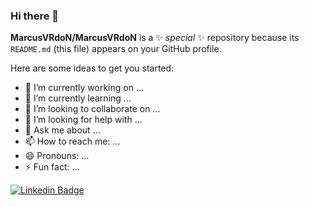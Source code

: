 ### Hi there 👋

**MarcusVRdoN/MarcusVRdoN** is a ✨ _special_ ✨ repository because its `README.md` (this file) appears on your GitHub profile.

Here are some ideas to get you started:

- 🔭 I’m currently working on ...
- 🌱 I’m currently learning ...
- 👯 I’m looking to collaborate on ...
- 🤔 I’m looking for help with ...
- 💬 Ask me about ...
- 📫 How to reach me: ...
- 😄 Pronouns: ...
- ⚡ Fun fact: ...

[![Linkedin Badge](https://img.shields.io/badge/-LinkedIn-blue?style=flat-square&logo=Linkedin&logoColor=white&link=https://www.linkedin.com/in/marcusvrdon)](https://www.linkedin.com/in/marcusvrdon)
